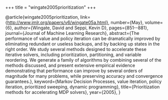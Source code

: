 +++
title = "wingate2005prioritization"
+++

@article{wingate2005prioritization,
   link={http://www.jmlr.org/papers/v6/wingate05a.html},
   number={May},
   volume={6},
   author={Wingate, David and Seppi, Kevin D},
   pages={851--881},
   journal={Journal of Machine Learning Research},
   abstract={The performance of value and policy iteration can be dramatically improved by eliminating redundant
or useless backups, and by backing up states in the right order. We study several methods
designed to accelerate these iterative solvers, including prioritization, partitioning, and variable
reordering. We generate a family of algorithms by combining several of the methods discussed, and present extensive empirical evidence demonstrating that performance can improve by several
orders of magnitude for many problems, while preserving accuracy and convergence guarantees.},
   keyword={Markov Decision Processes, value iteration, policy iteration, prioritized sweeping, dynamic programming},
   title={Prioritization methods for accelerating MDP solvers},
   year={2005},
}
